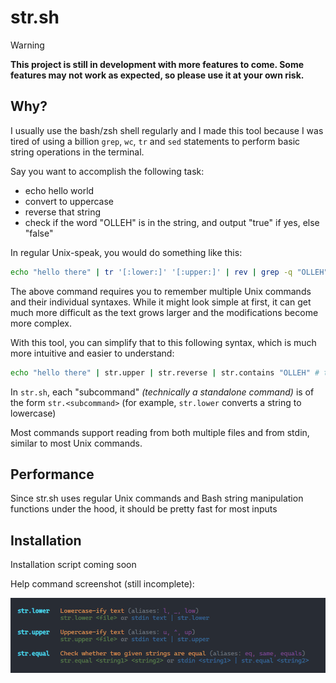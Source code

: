 # str.sh

> [!WARNING]
> **This project is still in development with more features to come. Some features may not work as expected, so please use it at your own risk.**

## Why?

I usually use the bash/zsh shell regularly and I made this tool because I was tired of using a billion `grep`, `wc`, `tr` and `sed` statements to perform basic string operations in the terminal.

Say you want to accomplish the following task:

- echo hello world
- convert to uppercase
- reverse that string
- check if the word "OLLEH" is in the string, and output "true" if yes, else "false"

In regular Unix-speak, you would do something like this:

```sh
echo "hello there" | tr '[:lower:]' '[:upper:]' | rev | grep -q "OLLEH" && echo "true" || echo "false" # true
```

The above command requires you to remember multiple Unix commands and their individual syntaxes. While it might look simple at first, it can get much more difficult as the text grows larger and the modifications become more complex.

With this tool, you can simplify that to this following syntax, which is much more intuitive and easier to understand:

```sh
echo "hello there" | str.upper | str.reverse | str.contains "OLLEH" # true
```

In `str.sh`, each "subcommand" _(technically a standalone command)_ is of the form `str.<subcommand>` (for example, `str.lower` converts a string to lowercase)

Most commands support reading from both multiple files and from stdin, similar to most Unix commands.

## Performance

Since str.sh uses regular Unix commands and Bash string manipulation functions under the hood, it should be pretty fast for most inputs

## Installation

Installation script coming soon

Help command screenshot (still incomplete):

![Image](image.png)
